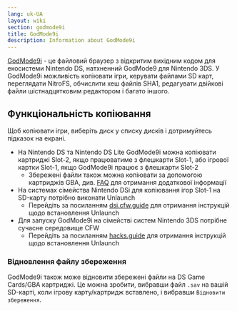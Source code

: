 ```yaml
---
lang: uk-UA
layout: wiki
section: godmode9i
title: GodMode9i
description: Information about GodMode9i
---
```


[GodMode9i](https://github.com/DS-Homebrew/GodMode9i/) - це файловий браузер з відкритим вихідним кодом для екосистеми Nintendo DS, натхненний GodMode9 для Nintendo 3DS. У GodMode9i можливість копіювати ігри, керувати файлами SD карт, переглядати NitroFS, обчислити хеш файлів SHA1, редагувати двійкові файли шістнадцятковим редактором і багато іншого.

## Функціональність копіювання

Щоб копіювати ігри, виберіть диск у списку дисків і дотримуйтесь підказок на екрані.
- На Nintendo DS та Nintendo DS Lite GodMode9i можна копіювати картриджі Slot-2, якщо працюватиме з флешкарти Slot-1, або ігрової картки Slot-1, якщо GodMode9i працює з флешкарти Slot-2
   - Збережені файли також можна копіювати за допомогою картриджів GBA, див. [FAQ](faq?faq=how-do-i-dump-ds-saves-using-gba-save-data) для отримання додаткової інформації
- На системах сімейства Nintendo DSi для копіювання ігор Slot-1 на SD-карту потрібно виконати Unlaunch
   - Перейдіть за посиланням [dsi.cfw.guide](https://dsi.cfw.guide/) для отримання інструкцій щодо встановлення Unlaunch
- Для запуску GodMode9i на сімействі систем Nintendo 3DS потрібне сучасне середовище CFW
   - Перейдіть за посиланням [hacks.guide](https://3ds.hacks.guide/) для отримання інструкцій щодо встановлення Unlaunch

### Відновлення файлу збереження
GodMode9i також може відновити збережені файли на DS Game Cards/GBA картриджі. Це можна зробити, вибравши файл `.sav` на вашій SD-карті, коли ігрову карту/картридж вставлено, і вибравши `Відновити збереження`.
